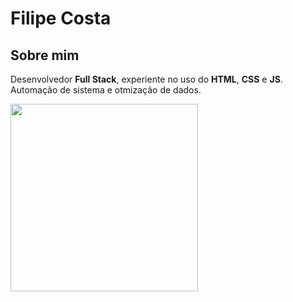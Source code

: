 # Filipe Costa

## Sobre mim

Desenvolvedor **Full Stack**, experiente no uso do **HTML**, **CSS** e **JS**. Automação de sistema e otmização de dados.

<img src="https://images.squarespace-cdn.com/content/v1/606d159a953867291018f801/1619987722169-VV6ZASHHZNRBJW9X0PLK/Key_Art_02_layeredjpg.jpg?format=1500w" width="300px">
